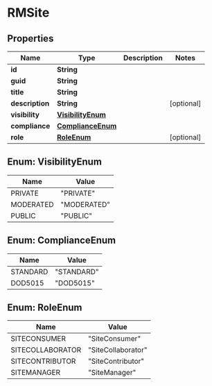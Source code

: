 
# RMSite

## Properties
Name | Type | Description | Notes
------------ | ------------- | ------------- | -------------
**id** | **String** |  | 
**guid** | **String** |  | 
**title** | **String** |  | 
**description** | **String** |  |  [optional]
**visibility** | [**VisibilityEnum**](#VisibilityEnum) |  | 
**compliance** | [**ComplianceEnum**](#ComplianceEnum) |  | 
**role** | [**RoleEnum**](#RoleEnum) |  |  [optional]


<a name="VisibilityEnum"></a>
## Enum: VisibilityEnum
Name | Value
---- | -----
PRIVATE | &quot;PRIVATE&quot;
MODERATED | &quot;MODERATED&quot;
PUBLIC | &quot;PUBLIC&quot;


<a name="ComplianceEnum"></a>
## Enum: ComplianceEnum
Name | Value
---- | -----
STANDARD | &quot;STANDARD&quot;
DOD5015 | &quot;DOD5015&quot;


<a name="RoleEnum"></a>
## Enum: RoleEnum
Name | Value
---- | -----
SITECONSUMER | &quot;SiteConsumer&quot;
SITECOLLABORATOR | &quot;SiteCollaborator&quot;
SITECONTRIBUTOR | &quot;SiteContributor&quot;
SITEMANAGER | &quot;SiteManager&quot;



